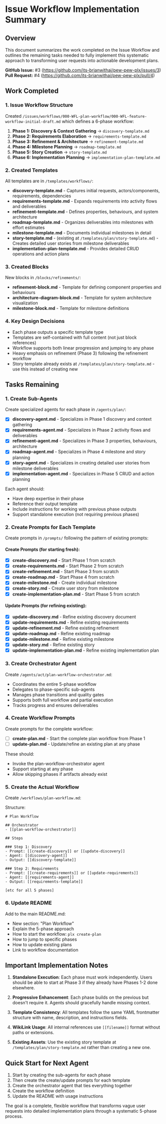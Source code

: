 # Issue Workflow Implementation Summary

## Overview
This document summarizes the work completed on the Issue Workflow and outlines the remaining tasks needed to fully implement this systematic approach to transforming user requests into actionable development plans.

**GitHub Issue:** #3 (https://github.com/its-brianwithai/pew-pew-plx/issues/3)
**Pull Request:** #4 (https://github.com/its-brianwithai/pew-pew-plx/pull/4)

## Work Completed

### 1. Issue Workflow Structure
Created `/issues/workflows/000-WFL-plan-workflow/000-WFL-feature-workflow-initial-draft.md` which defines a 6-phase workflow:

1. **Phase 1: Discovery & Context Gathering** → `discovery-template.md`
2. **Phase 2: Requirements Elaboration** → `requirements-template.md`
3. **Phase 3: Refinement & Architecture** → `refinement-template.md`
4. **Phase 4: Milestone Planning** → `roadmap-template.md`
5. **Phase 5: Story Creation** → `story-template.md`
6. **Phase 6: Implementation Planning** → `implementation-plan-template.md`

### 2. Created Templates
All templates are in `/templates/workflows/`:

- **discovery-template.md** - Captures initial requests, actors/components, requirements, dependencies
- **requirements-template.md** - Expands requirements into activity flows and deliverables
- **refinement-template.md** - Defines properties, behaviours, and system architecture
- **roadmap-template.md** - Organizes deliverables into milestones with effort estimates
- **milestone-template.md** - Documents individual milestones in detail
- **story-template.md** - (existing at `/templates/plan/story-template.md`) - Creates detailed user stories from milestone deliverables
- **implementation-plan-template.md** - Provides detailed CRUD operations and action plans

### 3. Created Blocks
New blocks in `/blocks/refinements/`:

- **refinement-block.md** - Template for defining component properties and behaviours
- **architecture-diagram-block.md** - Template for system architecture visualization
- **milestone-block.md** - Template for milestone definitions

### 4. Key Design Decisions

- Each phase outputs a specific template type
- Templates are self-contained with full content (not just block references)
- Workflow supports both linear progression and jumping to any phase
- Heavy emphasis on refinement (Phase 3) following the refinement workflow
- Story template already exists at `/templates/plan/story-template.md` - use this instead of creating new

## Tasks Remaining

### 1. Create Sub-Agents
Create specialized agents for each phase in `/agents/plan/`:

- [x] **discovery-agent.md** - Specializes in Phase 1 discovery and context gathering
- [x] **requirements-agent.md** - Specializes in Phase 2 activity flows and deliverables
- [x] **refinement-agent.md** - Specializes in Phase 3 properties, behaviours, architecture
- [x] **roadmap-agent.md** - Specializes in Phase 4 milestone and story planning
- [x] **story-agent.md** - Specializes in creating detailed user stories from milestone deliverables
- [x] **implementation-agent.md** - Specializes in Phase 5 CRUD and action planning

Each agent should:
- Have deep expertise in their phase
- Reference their output template
- Include instructions for working with previous phase outputs
- Support standalone execution (not requiring previous phases)

### 2. Create Prompts for Each Template
Create prompts in `/prompts/` following the pattern of existing prompts:

#### Create Prompts (for starting fresh):
- [x] **create-discovery.md** - Start Phase 1 from scratch
- [x] **create-requirements.md** - Start Phase 2 from scratch
- [x] **create-refinement.md** - Start Phase 3 from scratch
- [x] **create-roadmap.md** - Start Phase 4 from scratch
- [x] **create-milestone.md** - Create individual milestone
- [x] **create-story.md** - Create user story from milestone
- [x] **create-implementation-plan.md** - Start Phase 5 from scratch

#### Update Prompts (for refining existing):
- [x] **update-discovery.md** - Refine existing discovery document
- [x] **update-requirements.md** - Refine existing requirements
- [x] **update-refinement.md** - Refine existing refinement
- [x] **update-roadmap.md** - Refine existing roadmap
- [x] **update-milestone.md** - Refine existing milestone
- [x] **update-story.md** - Refine existing story
- [x] **update-implementation-plan.md** - Refine existing implementation plan

### 3. Create Orchestrator Agent
Create `/agents/act/plan-workflow-orchestrator.md`:

- Coordinates the entire 5-phase workflow
- Delegates to phase-specific sub-agents
- Manages phase transitions and quality gates
- Supports both full workflow and partial execution
- Tracks progress and ensures deliverables

### 4. Create Workflow Prompts
Create prompts for the complete workflow:

- [ ] **create-plan.md** - Start the complete plan workflow from Phase 1
- [ ] **update-plan.md** - Update/refine an existing plan at any phase

These should:
- Invoke the plan-workflow-orchestrator agent
- Support starting at any phase
- Allow skipping phases if artifacts already exist

### 5. Create the Actual Workflow
Create `/workflows/plan-workflow.md`:

Structure:
```
# Plan Workflow

## Orchestrator
- [[plan-workflow-orchestrator]]

## Steps

### Step 1: Discovery
- Prompt: [[create-discovery]] or [[update-discovery]]
- Agent: [[discovery-agent]]
- Output: [[discovery-template]]

### Step 2: Requirements
- Prompt: [[create-requirements]] or [[update-requirements]]
- Agent: [[requirements-agent]]
- Output: [[requirements-template]]

[etc for all 5 phases]
```

### 6. Update README
Add to the main README.md:

- New section: "Plan Workflow"
- Explain the 5-phase approach
- How to start the workflow: `plx create-plan`
- How to jump to specific phases
- How to update existing plans
- Link to workflow documentation

## Important Implementation Notes

1. **Standalone Execution**: Each phase must work independently. Users should be able to start at Phase 3 if they already have Phases 1-2 done elsewhere.

2. **Progressive Enhancement**: Each phase builds on the previous but doesn't require it. Agents should gracefully handle missing context.

3. **Template Consistency**: All templates follow the same YAML frontmatter structure with name, description, and instructions fields.

4. **WikiLink Usage**: All internal references use `[[filename]]` format without paths or extensions.

5. **Existing Assets**: Use the existing story template at `/templates/plan/story-template.md` rather than creating a new one.

## Quick Start for Next Agent

1. Start by creating the sub-agents for each phase
2. Then create the create/update prompts for each template
3. Create the orchestrator agent that ties everything together
4. Create the workflow definition
5. Update the README with usage instructions

The goal is a complete, flexible workflow that transforms vague user requests into detailed implementation plans through a systematic 5-phase process.
